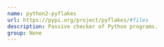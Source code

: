 ```yaml
---
name: python2-pyflakes
url: https://pypi.org/project/pyflakes/#files
description: Passive checker of Python programs.
group: None
---
```

